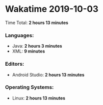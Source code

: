 # Wakatime 2019-10-03

Time Total: **2 hours 13 minutes**

### Languages:
- Java: **2 hours 3 minutes** 
- XML: **9 minutes** 

### Editors:
- Android Studio: **2 hours 13 minutes** 

### Operating Systems:
- Linux: **2 hours 13 minutes** 

